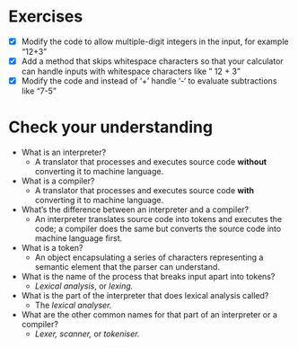 # Exercises

- [x] Modify the code to allow multiple-digit integers in the input, for example “12+3”
- [x] Add a method that skips whitespace characters so that your calculator can handle inputs with whitespace characters like ” 12 + 3”
- [x] Modify the code and instead of ‘+’ handle ‘-‘ to evaluate subtractions like “7-5”

# Check your understanding

- What is an interpreter?
  - A translator that processes and executes source code **without** converting it to machine language.
- What is a compiler?
  - A translator that processes and executes source code **with** converting it to machine language.
- What’s the difference between an interpreter and a compiler?
  - An interpreter translates source code into tokens and executes the code; a compiler does the same but converts the source code into machine language first.
- What is a token?
  - An object encapsulating a series of characters representing a semantic element that the parser can understand.
- What is the name of the process that breaks input apart into tokens?
  - *Lexical analysis*, or *lexing.*
- What is the part of the interpreter that does lexical analysis called?
  - The *lexical analyser.*
- What are the other common names for that part of an interpreter or a compiler?
  - *Lexer,* *scanner,* or *tokeniser.*
